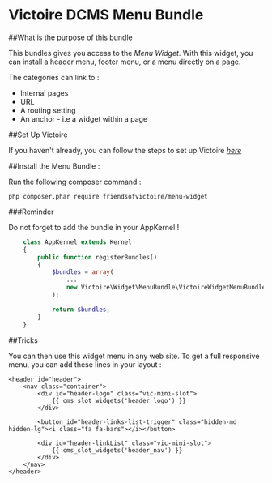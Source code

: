 Victoire DCMS Menu Bundle
============

##What is the purpose of this bundle

This bundles gives you access to the *Menu Widget*.
With this widget, you can install a header menu, footer menu, or a menu directly on a page.

The categories can link to :

* Internal pages
* URL
* A routing setting
* An anchor - i.e a widget within a page

##Set Up Victoire

If you haven't already, you can follow the steps to set up Victoire *[here](https://github.com/Victoire/victoire/blob/master/setup.md)*

##Install the Menu Bundle :

Run the following composer command :

    php composer.phar require friendsofvictoire/menu-widget

###Reminder

Do not forget to add the bundle in your AppKernel !

```php
    class AppKernel extends Kernel
    {
        public function registerBundles()
        {
            $bundles = array(
                ...
                new Victoire\Widget\MenuBundle\VictoireWidgetMenuBundle(),
            );

            return $bundles;
        }
    }
```
##Tricks

You can then use this widget menu in any web site. To get a full responsive menu, you can add these lines in your layout :

    <header id="header">
        <nav class="container">
            <div id="header-logo" class="vic-mini-slot">
                {{ cms_slot_widgets('header_logo') }}
            </div>

            <button id="header-links-list-trigger" class="hidden-md hidden-lg"><i class="fa fa-bars"></i></button>

            <div id="header-linkList" class="vic-mini-slot">
                {{ cms_slot_widgets('header_nav') }}
            </div>
        </nav>
    </header>
